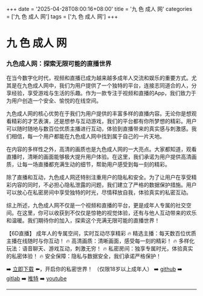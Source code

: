 +++
date = '2025-04-28T08:00:16+08:00'
title = '九 色 成人 网'
categories = ['九 色 成人 网']
tags = ['九 色 成人 网']
+++

# 九 色 成人 网

### 九色成人网：探索无限可能的直播世界

在当今数字化时代，视频和直播已成为越来越多成年人交流和娱乐的重要方式。尤其是在九色成人网中，我们为用户提供了一个独特的平台，连接志同道合的人，分享经验，享受游戏与生活的乐趣。作为一款专注于视频和直播的App，我们致力于为用户创造一个安全、愉悦的在线空间。

九色成人网的核心优势在于我们为用户提供的丰富多样的直播内容。无论你是想观看精彩的才艺表演，还是想参与互动游戏，我们的平台都有你所梦想的精彩。用户可以随时随地与数百位优质主播进行互动，体验到直播带来的真实感与刺激感。我们相信，每一个用户都能在九色成人网中找到属于自己的一片天地。

在内容的多样性之外，高清的画质也是九色成人网的一大亮点。大家都知道，观看直播时，清晰的画面能够极大提升用户体验。在这里，我们承诺为用户提供高清画质，让每一场直播都充满生动的细节，帮助用户感受到每一刻的精彩。

除了直播和互动，九色成人网还特别注重用户的隐私和安全。为了让用户在享受精彩内容的同时，不必担心隐私泄露的问题，我们建立了严格的数据保护措施。用户可以放心在私密房间中享受独特的时光，尽情释放自我，体验真实的私密互动。

综上所述，九色成人网不仅是一个视频和直播的平台，更是成年人专属的社交空间。在这里，你可以收获到不仅仅是惊艳的视觉体验，还有与他人互动带来的欢乐和温暖。我们期待你的加入，探索这个充满无限可能的直播世界！

【6D直播】
成年人的专属空间，实时互动尽享精彩
🔥 精选主播：每天数百位优质主播在线随时与你互动！
🔥 高清画质：清晰画面，感受每一刻的精彩！
🔥 多样化玩法：语音聊天、游戏互动，刺激无穷！
🔥 私密房间：独享专属时光，体验真实的私密体验！
🔥 安全保障：隐私与数据安全，我们承诺严格保护！

➡️ [立即下载](https://down123.s3.ap-east-1.amazonaws.com/down/down.html?channelCode=blog) ⬅️，开启你的私密世界！
（仅限18岁以上成年人）
➡️ [github](https://aldult-live.github.io/)
➡️ [gitlab](https://seo-09598d.gitlab.io/)
➡️ [推特](https://x.com/wegame33)
➡️ [youtube](https://www.youtube.com/@6Dlive)

---
